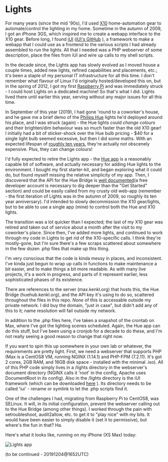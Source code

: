 # Lights

For many years (since the mid '90s), I'd used [X10](https://www.x10.com/x10-home-automation.html) home-automation gear to automate/control the lighting in my home. Sometime in the autumn of 2009, I got an iPhone 3GS, which inspired me to create a webapp interface to the X10 gear. Before long, I found [iUI](http://www.iui-js.org/) ([iUI's GitHub](https://github.com/iui/iUI) ), a framework to make a webapp that I could use as a frontend to the various scripts I had already assembled to run the lights. All that I needed was a PHP webserver of some description, place the files from iUI and wire up calls to my shell scripts.

In the decade since, the Lights app has slowly evolved as I moved house a couple times, added new lights, refined capabilities and placements, etc.; it's been a staple of my personal IT infrastructure for all this time. I don't remember what flavour of Linux I'd originally hosted/developed this on, but in the spring of 2012, I got my first [Raspberry Pi](https://en.wikipedia.org/wiki/Raspberry_Pi) and was immediately struck - I could host Lights on a dedicated machine! So that's what I did. Lights lived there until earlier this year, serving without any major issues for all this time.

In September of this year (2019), I had gone 'round to a coworker's house, and he gave me a brief demo of the [Philips Hue](https://www2.meethue.com/en-us) lights he'd deployed around his place, and I was struck (again) - the Hue lights could *change colours* and their brighten/dim behaviour was so much faster than the old X10 gear! I initially had a bit of sticker-shock over the Hue bulb pricing - $40 for a single light bulb seemed excessive, but then I did some maths. With an expected lifespan of [roughly ten years](https://www.bestsmarthomegadget.com/how-long-do-philips-hue-bulbs-last/), they're actually not obscenely expensive. Plus, they can change colours!

I'd fully expected to retire the Lights app - the [Hue app](https://www2.meethue.com/en-us/app/bridge) is a reasonably capable bit of software, and actually necessary for adding Hue lights to the environment. I bought my first starter-kit, and began exploring what it could do, but found myself missing the relative simplicity of *my* app. Then, I discovered that the API for the Hue Bridge is [well documented](https://developers.meethue.com/develop/get-started-2/)(a free developer account is necessary to dig deeper than the "Get Started" section) and could be easily called from my crusty old web-app (remember - the first iteration of Lights was in the autumn of 2009, so roughly its ten year anniversary). I'd intended to slowly decommission the X10 gear/lights, but to be able to use a single app (mine) to control both the Hue and X10 lights.

The transition was a lot quicker than I expected; the last of my X10 gear was retired and taken out of service about a month after the visit to my coworker's place. Since then, I've added more lights, and continued to work through my code in Lights to get rid of the X10-specific calls. I think they're mostly-gone, but I'm sure there's a few scraps scattered about somewhere in the few dozen .php files that make up this thing.

I'm very conscious that the code is kinda messy in places, and inconsistent. I've kinda just begun to wrap up calls in functions to make maintenance a bit easier, and to make things a bit more readable. As with many live projects, it's a work in progress, and parts of it represent earlier, less sophisticated phases of its existence. 

There are references to the server (max.kenkl.org) that hosts this, the Hue Bridge (huehub.kenkl.org), and the API key it's using to do so, scattered throughout the files in this repo. *None* of this is accessable outside my private network. I did buy the domain, "just in case", but didn't add any of this to it; name resolution will fail outside my network.

In addition to the .php files here, I've taken a snapshot of the crontab on Max, where I've got the lighting scenes scheduled. Again, the Hue app can do this stuff, but I've been using a cronjob for a decade to do these, and I'm not really seeing a good reason to change that right now.

If you want to spin this up somewhere in your own lab or whatever, the requirements are pretty light. First, we need a webserver that supports PHP (Max is a CentOS8 VM, running NGINX (1.14.1) and PHP-FPM (7.2.11). It's got 2 cores, 2GB RAM, and 16GB disk space - installed with the minimal .iso). All of this PHP code simply lives in a /lights directory in the webserver's document directory (NGINX calls it 'root' in the config, Apache uses DocumentRoot in its config). Also in the /lights directory is the iUI framework (which can be downloaded [here](http://www.iui-js.org/download) ). Its directory needs to be called 'iui' - rename or symlink to let the .php scripts find it.

One of the challenges I had, migrating from Raspberry Pi to CentOS8, was SELinux. It will, in its initial configuration, prevent the webserver calling out to the Hue Bridge (among other things). I worked through the pain with setroubleshoot, audit2allow, etc. to get it to "play nice" with my bits. It would have been easier to simply disable it (set it to permissive), but where's the fun in that? Ha.

Here's what it looks like, running on my iPhone (XS Max) today:

![Lights app](https://i.imgur.com/eV7qhY3.png "Lights app action-shot")


(to be continued - 20191204@1652UTC)

